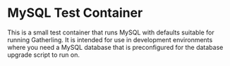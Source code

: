 # MySQL Test Container

This is a small test container that runs MySQL with defaults suitable for running Gatherling. It is intended for use in development environments where you need a MySQL database that is preconfigured for the database upgrade script to run on.